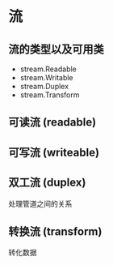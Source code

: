 # 流

## 流的类型以及可用类

- stream.Readable
- stream.Writable
- stream.Duplex
- stream.Transform

## 可读流 (readable)

## 可写流 (writeable)

## 双工流 (duplex)

处理管道之间的关系

## 转换流 (transform)

转化数据
